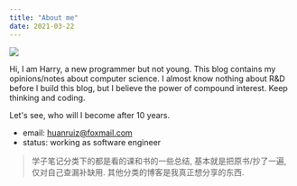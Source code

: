 ```yaml
---
title: "About me"
date: 2021-03-22
---
```


![](/avatar.jpeg)

Hi, I am Harry, a new programmer but not young. This blog contains my opinions/notes about computer science. I almost know nothing about R&D before I build this blog, but I believe the power of compound interest. Keep thinking and coding.

Let's see, who will I become after 10 years.

- email: huanruiz@foxmail.com
- status: working as software engineer


> 学子笔记分类下的都是看的课和书的一些总结, 基本就是把原书/抄了一遍, 仅对自己查漏补缺用. 其他分类的博客是我真正想分享的东西.